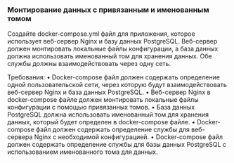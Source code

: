 
### Монтирование данных с привязанным и именованным томом

Создайте docker-compose.yml файл для приложения, которое использует веб-сервер Nginx и базу данных PostgreSQL. Веб-сервер должен монтировать локальные файлы конфигурации, а база данных должна использовать именованный том для хранения данных. Обе службы должны взаимодействовать через одну сеть.

Требования:
•	Docker-compose файл должен содержать определение одной пользовательской сети, через которую будут взаимодействовать веб-сервер Nginx и база данных PostgreSQL.
•	Веб-сервер Nginx в docker-compose файле должен монтировать локальные файлы конфигурации с помощью привязанных томов.
•	База данных PostgreSQL должна использовать именованный том для хранения данных, который будет определен в docker-compose файле.
•	Docker-compose файл должен содержать определение службы для веб-сервера Nginx с необходимой конфигурацией.
•	Docker-compose файл должен содержать определение службы для базы данных PostgreSQL с использованием именованного тома для данных.